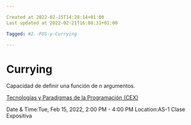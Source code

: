 ```yaml
---

Created at 2022-02-15T14:28:14+01:00
Last updated at 2022-02-21T16:08:31+01:00

Tagged: #2.-FOS-y-Currying

---
```


# Currying
Capacidad de definir una función de _n_ argumentos.


[Tecnologías y Paradigmas de la Programación (CEX)](https://www.google.com/calendar/event?eid=XzhkOWxjZ3JmZHByNmFzams2NWhqMmViNGNkajM2YzFqNzBwbTRkaGs3MHMzMmMxbWNoaW04ZGIzNjBxbTJjOWw2Z28wIHVuZGVyc2NvcmViaXNAbQ)

Date & Time:Tue, Feb 15, 2022, 2:00 PM - 4:00 PM
Location:AS-1
Clase Expositiva


